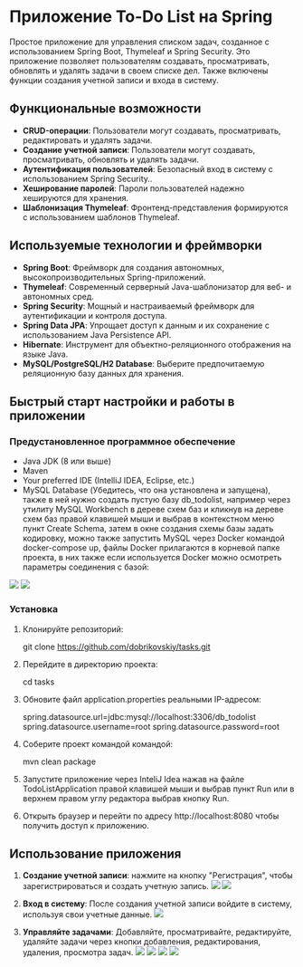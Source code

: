# **Приложение To-Do List на Spring**
Простое приложение для управления списком задач, созданное с использованием Spring Boot, Thymeleaf и Spring Security. Это приложение позволяет пользователям создавать, просматривать, обновлять и удалять задачи в своем списке дел. Также включены функции создания учетной записи и входа в систему.
## **Функциональные возможности**
- **CRUD-операции**: Пользователи могут создавать, просматривать, редактировать и удалять задачи.
- **Создание учетной записи**: Пользователи могут создавать, просматривать, обновлять и удалять задачи.
- **Аутентификация пользователей**: Безопасный вход в систему с использованием Spring Security..
- **Хеширование паролей**: Пароли пользователей надежно хешируются для хранения.
- **Шаблонизация Thymeleaf**: Фронтенд-представления формируются с использованием шаблонов Thymeleaf.
## **Используемые технологии и фреймворки**
- **Spring Boot**: Фреймворк для создания автономных, высокопроизводительных Spring-приложений.
- **Thymeleaf**: Современный серверный Java-шаблонизатор для веб- и автономных сред.
- **Spring Security**: Мощный и настраиваемый фреймворк для аутентификации и контроля доступа.
- **Spring Data JPA**: Упрощает доступ к данным и их сохранение с использованием Java Persistence API.
- **Hibernate**: Инструмент для объектно-реляционного отображения на языке Java.
- **MySQL/PostgreSQL/H2 Database**: Выберите предпочитаемую реляционную базу данных для хранения.
## **Быстрый старт настройки и работы в приложении**
### **Предустановленное программное обеспечение**
- Java JDK (8 или выше)
- Maven
- Your preferred IDE (IntelliJ IDEA, Eclipse, etc.)
- MySQL Database (Убедитесь, что она установлена и запущена), также в ней нужно создать пустую базу db\_todolist, например через утилиту MySQL Workbench в дереве схем баз и кликнув на дереве схем баз правой клавишей мыши и выбрав в контекстном меню пункт Create Schema, затем в окне создания схемы базы задать кодировку, можно также запустить MySQL через Docker командой docker-compose up, файлы Docker прилагаются в корневой папке проекта, в них также если используется Docker можно осмотреть параметры соединения с базой:

![](001.png)
![](002.png)
### **Установка** 
1. Клонируйте репозиторий:

   git clone https://github.com/dobrikovskiy/tasks.git
2. Перейдите в директорию проекта:

   cd tasks
3. Обновите файл application.properties реальными IP-адресом:

   spring.datasource.url=jdbc:mysql://localhost:3306/db\_todolist
   spring.datasource.username=root
   spring.datasource.password=root
4. Соберите проект командой командой:

   mvn clean package
5. Запустите приложение через InteliJ Idea нажав на файле TodoListApplication правой клавишей мыши и выбрав пункт Run или в верхнем правом углу редактора выбрав кнопку Run.
5. Открыть браузер и перейти по адресу http://localhost:8080 чтобы получить доступ к приложению.
## **Использование приложения**
1. **Создание учетной записи**: нажмите на кнопку "Регистрация", чтобы зарегистрироваться и создать учетную запись.
   ![](003.png)
   ![](005.png)
   
2. **Вход в систему**: После создания учетной записи войдите в систему, используя свои учетные данные.
   ![](003.png)
3. **Управляйте задачами**: Добавляйте, просматривайте, редактируйте, удаляйте задачи через кнопки добавления, редактирования, удаления, просмотра задач.
   ![](004.png)
   ![](006.png)
   ![](007.png)
   ![](008.png)

